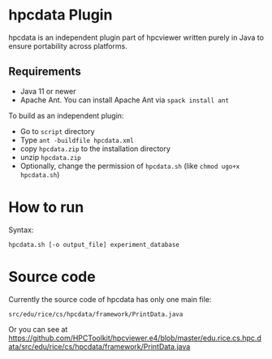 # hpcdata Plugin

hpcdata is an independent plugin part of hpcviewer written purely in Java to ensure portability across platforms.

## Requirements
- Java 11 or newer
- Apache Ant. You can install Apache Ant via `spack install ant`

To build as an independent plugin:

- Go to `script` directory
- Type `ant -buildfile hpcdata.xml`
- copy `hpcdata.zip` to the installation directory
- unzip `hpcdata.zip`
- Optionally, change the permission of `hpcdata.sh` (like `chmod ugo+x hpcdata.sh`)

# How to run

Syntax: 

    hpcdata.sh [-o output_file] experiment_database

# Source code

Currently the source code of hpcdata has only one main file:

    src/edu/rice/cs/hpcdata/framework/PrintData.java

Or you can see at
https://github.com/HPCToolkit/hpcviewer.e4/blob/master/edu.rice.cs.hpc.data/src/edu/rice/cs/hpcdata/framework/PrintData.java
